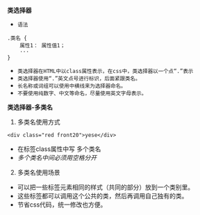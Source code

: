 **类选择器**
- `语法`
```
.类名 {
    属性1： 属性值1；
    ···
}
```
- `类选择器在HTML中以class属性表示，在css中，类选择器以一个点“.”表示`
- `类选择器使用“.”英文点号进行标识，后面紧跟类名。`
- `长名称或词组可以使用中横线来为选择器命名。`
- `不要使用纯数字、中文等命名，尽量使用英文字母表示。`

**类选择器-多类名**

1. 多类名使用方式

`<div class="red front20">yese</div>`

* 在标签class属性中写 多个类名
* _多个类名中间必须用空格分开_

2. 多类名使用场景

* 可以把一些标签元素相同的样式（共同的部分）放到一个类别里。
* 这些标签都可以调用这个公共的类，然后再调用自己独有的类。
* 节省css代码，统一修改也方便。

